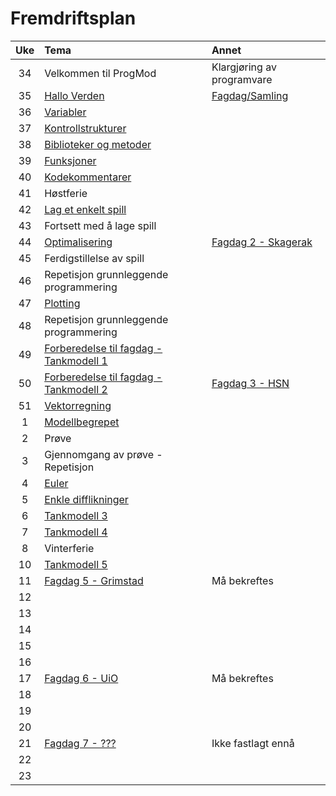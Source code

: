 # Fremdriftsplan

| Uke | Tema | Annet |
|:---:|:----|:-----|
| 34 | Velkommen til ProgMod | Klargjøring av programvare |
| 35 | [Hallo Verden](https://github.com/fagstoff/ProgMod/blob/master/Fagstoff/helloWorld.ipynb) | [Fagdag/Samling](https://github.com/fagstoff/ProgMod/blob/master/Planer/Fagdag_1.md) |
| 36 | [Variabler](https://github.com/fagstoff/ProgMod/blob/master/Fagstoff/variabler.ipynb) ||
| 37 | [Kontrollstrukturer](https://github.com/fagstoff/ProgMod/blob/master/Fagstoff/kontrollstrukturer.ipynb) ||
| 38 | [Biblioteker og metoder](https://github.com/fagstoff/ProgMod/blob/master/Fagstoff/biblioteker%20og%20metoder.ipynb) ||
| 39 | [Funksjoner](https://github.com/fagstoff/ProgMod/blob/master/Fagstoff/funksjoner.ipynb) ||
| 40 | [Kodekommentarer](https://github.com/fagstoff/ProgMod/blob/master/Fagstoff/kodekommentarer.ipynb)||
| 41 | Høstferie ||
| 42 | [Lag et enkelt spill](https://github.com/fagstoff/ProgMod/blob/master/Fagstoff/lag%20et%20enkelt%20spill.ipynb)||
| 43 | Fortsett med å lage spill||
| 44 | [Optimalisering](https://github.com/fagstoff/ProgMod/blob/master/Fagstoff/optimalisering_1.ipynb)|[Fagdag 2 - Skagerak](https://github.com/fagstoff/ProgMod/blob/master/Planer/Fagdag_2.md)|
| 45 | Ferdigstillelse av spill||
| 46 | Repetisjon grunnleggende programmering||
| 47 | [Plotting](https://github.com/fagstoff/ProgMod/blob/master/Fagstoff/matplotlib.ipynb)||
| 48 | Repetisjon grunnleggende programmering||
| 49 | [Forberedelse til fagdag - Tankmodell 1](https://github.com/fagstoff/ProgMod/blob/master/Fagstoff/tankmodell_1.ipynb)||
| 50 | [Forberedelse til fagdag - Tankmodell 2](https://github.com/fagstoff/ProgMod/blob/master/Fagstoff/tankmodell_2.ipynb)|[Fagdag 3 - HSN](https://github.com/fagstoff/ProgMod/blob/master/Planer/Fagdag_3.md)|
| 51 | [Vektorregning](https://github.com/fagstoff/ProgMod/blob/master/Fagstoff/vektorregning.ipynb)||
| 1 | [Modellbegrepet](https://github.com/fagstoff/ProgMod/blob/master/Fagstoff/modellbegrepet.ipynb)|
| 2 | Prøve ||
| 3 | Gjennomgang av prøve - Repetisjon ||
| 4 | [Euler](https://github.com/fagstoff/ProgMod/blob/master/Fagstoff/euler.ipynb)||
| 5 | [Enkle difflikninger](https://github.com/fagstoff/ProgMod/blob/master/Fagstoff/enkle%20differensiallikninger.ipynb)||
| 6 | [Tankmodell 3](https://github.com/fagstoff/ProgMod/blob/master/Fagstoff/tankmodell_3.ipynb)||
| 7 | [Tankmodell 4](https://github.com/fagstoff/ProgMod/blob/master/Fagstoff/tankmodell_4.ipynb)||
| 8 | Vinterferie ||
| 10 | [Tankmodell 5](https://github.com/fagstoff/ProgMod/blob/master/Fagstoff/tankmodell_5.ipynb) ||
| 11 |[Fagdag 5 - Grimstad](http://www.uia.no)|Må bekreftes|
| 12 |||
| 13 |||
| 14 |||
| 15 |||
| 16 |||
| 17 |[Fagdag 6 - UiO](http://www.uio.no)|Må bekreftes|
| 18 |||
| 19 |||
| 20 |||
| 21 |[Fagdag 7 - ???]()|Ikke fastlagt ennå|
| 22 |||
| 23 |||
